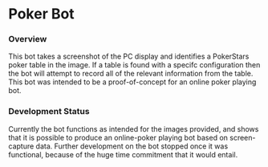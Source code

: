 # Poker Bot

### Overview
This bot takes a screenshot of the PC display and identifies a PokerStars poker table in the image. If a table is found with a specifc configuration then the bot will attempt to record all of the relevant information from the table. This bot was intended to be a proof-of-concept for an online poker playing bot.

### Development Status
Currently the bot functions as intended for the images provided, and shows that it is possible to produce an online-poker playing bot based on screen-capture data. Further development on the bot stopped once it was functional, because of the huge time commitment that it would entail.

